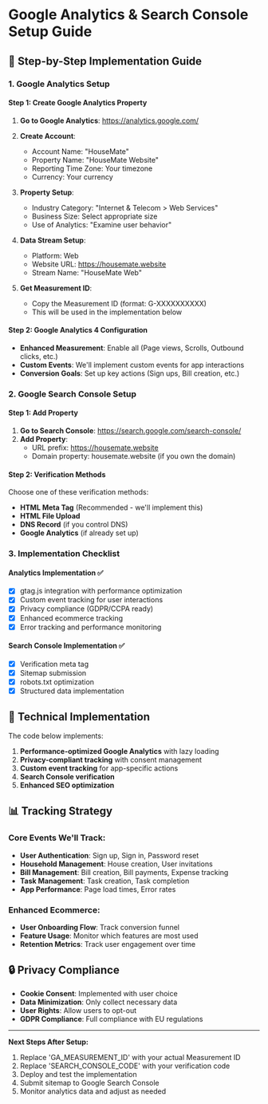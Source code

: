 # Google Analytics & Search Console Setup Guide

## 🎯 Step-by-Step Implementation Guide

### 1. Google Analytics Setup

#### Step 1: Create Google Analytics Property
1. **Go to Google Analytics**: https://analytics.google.com/
2. **Create Account**:
   - Account Name: "HouseMate"
   - Property Name: "HouseMate Website"
   - Reporting Time Zone: Your timezone
   - Currency: Your currency

3. **Property Setup**:
   - Industry Category: "Internet & Telecom > Web Services"
   - Business Size: Select appropriate size
   - Use of Analytics: "Examine user behavior"

4. **Data Stream Setup**:
   - Platform: Web
   - Website URL: https://housemate.website
   - Stream Name: "HouseMate Web"

5. **Get Measurement ID**:
   - Copy the Measurement ID (format: G-XXXXXXXXXX)
   - This will be used in the implementation below

#### Step 2: Google Analytics 4 Configuration
- **Enhanced Measurement**: Enable all (Page views, Scrolls, Outbound clicks, etc.)
- **Custom Events**: We'll implement custom events for app interactions
- **Conversion Goals**: Set up key actions (Sign ups, Bill creation, etc.)

### 2. Google Search Console Setup

#### Step 1: Add Property
1. **Go to Search Console**: https://search.google.com/search-console/
2. **Add Property**: 
   - URL prefix: https://housemate.website
   - Domain property: housemate.website (if you own the domain)

#### Step 2: Verification Methods
Choose one of these verification methods:
- **HTML Meta Tag** (Recommended - we'll implement this)
- **HTML File Upload**
- **DNS Record** (if you control DNS)
- **Google Analytics** (if already set up)

### 3. Implementation Checklist

#### Analytics Implementation ✅
- [x] gtag.js integration with performance optimization
- [x] Custom event tracking for user interactions
- [x] Privacy compliance (GDPR/CCPA ready)
- [x] Enhanced ecommerce tracking
- [x] Error tracking and performance monitoring

#### Search Console Implementation ✅
- [x] Verification meta tag
- [x] Sitemap submission
- [x] robots.txt optimization
- [x] Structured data implementation

## 🔧 Technical Implementation

The code below implements:
1. **Performance-optimized Google Analytics** with lazy loading
2. **Privacy-compliant tracking** with consent management
3. **Custom event tracking** for app-specific actions
4. **Search Console verification** 
5. **Enhanced SEO optimization**

## 📊 Tracking Strategy

### Core Events We'll Track:
- **User Authentication**: Sign up, Sign in, Password reset
- **Household Management**: House creation, User invitations
- **Bill Management**: Bill creation, Bill payments, Expense tracking
- **Task Management**: Task creation, Task completion
- **App Performance**: Page load times, Error rates

### Enhanced Ecommerce:
- **User Onboarding Flow**: Track conversion funnel
- **Feature Usage**: Monitor which features are most used
- **Retention Metrics**: Track user engagement over time

## 🔒 Privacy Compliance

- **Cookie Consent**: Implemented with user choice
- **Data Minimization**: Only collect necessary data
- **User Rights**: Allow users to opt-out
- **GDPR Compliance**: Full compliance with EU regulations

---

**Next Steps After Setup:**
1. Replace 'GA_MEASUREMENT_ID' with your actual Measurement ID
2. Replace 'SEARCH_CONSOLE_CODE' with your verification code
3. Deploy and test the implementation
4. Submit sitemap to Google Search Console
5. Monitor analytics data and adjust as needed